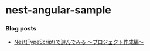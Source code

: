 # nest-angular-sample

### Blog posts

- [Nest(TypeScript)で遊んでみる 〜プロジェクト作成編〜](https://area-b.com/blog/2018/09/08/2300/)